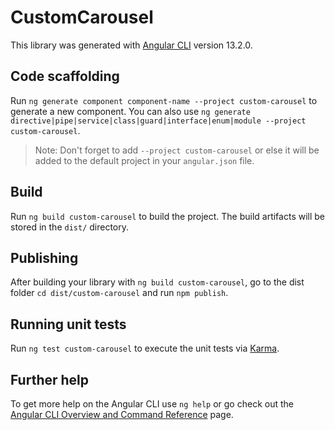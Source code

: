 # CustomCarousel

This library was generated with [Angular CLI](https://github.com/angular/angular-cli) version 13.2.0.

## Code scaffolding

Run `ng generate component component-name --project custom-carousel` to generate a new component. You can also use `ng generate directive|pipe|service|class|guard|interface|enum|module --project custom-carousel`.
> Note: Don't forget to add `--project custom-carousel` or else it will be added to the default project in your `angular.json` file. 

## Build

Run `ng build custom-carousel` to build the project. The build artifacts will be stored in the `dist/` directory.

## Publishing

After building your library with `ng build custom-carousel`, go to the dist folder `cd dist/custom-carousel` and run `npm publish`.

## Running unit tests

Run `ng test custom-carousel` to execute the unit tests via [Karma](https://karma-runner.github.io).

## Further help

To get more help on the Angular CLI use `ng help` or go check out the [Angular CLI Overview and Command Reference](https://angular.io/cli) page.
